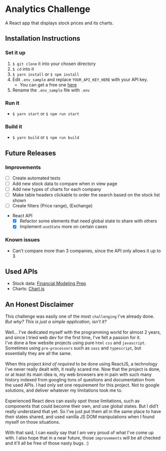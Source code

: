 # Analytics Challenge
A React app that displays stock prices and its charts.




## Installation Instructions

### Set it up
1. `$ git clone` it into your chosen directory
2. `$ cd` into it
3. `$ yarn install` or `$ npm install`
4. Edit `.env_sample` and replace `YOUR_API_KEY_HERE` with your API key.
	- You can get a free one [here](https://financialmodelingprep.com/developer/docs/pricing/)
5. Rename the `.env_sample` file with `.env`

### Run it
* `$ yarn start` or `$ npm run start`

### Build it
* `$ yarn build` or `$ npm run build`



## Future Releases

### Improvements
- [ ] Create automated tests
- [ ] Add new stock data to compare when in view page
- [ ] Add new types of charts for each company
- [ ] Make table headers clickable to order the search based on the stock list shown
- [ ] Create filters (Price range), (Exchange)
- React API
	- [x] Refactor some elements that need global state to share with others
	- [x] Implement `useState` more on certain cases

### Known issues
- Can't compare more than 3 companies, since the API only allows it up to 3



## Used APIs
- Stock data: [Financial Modeling Prep](https://financialmodelingprep.com)
- Charts: [Chart.js](https://www.chartjs.org/)



## An Honest Disclaimer
This challenge was easily one of the most `challenging` I've already done. *But why? This is just a simple application, isn't it?*<br/>
<br/>
Well... I've dedicated myself with the programming world for almost 2 years, and since I tried web dev for the first time, I've felt a passion for it.<br/>
I've done a few website projects using pure `html` `css` and `javascript`. Sometimes using `pre-processors` such as `sass` and `typescript`, but essentially they are all the same.<br/>
<br/>
When this project *kind of required* to be done using ReactJS, a technology I've never really dealt with, it really scared me. Now that the project is done, or at least its main idea is, my web browsers are in pain with such many history indexed from googling tons of questions and documentation from the used APIs. I had only set one requirement for this project. Not to google solutions, and deliver whatever my limitations took me to.<br/>
<br/>
Experienced React devs can easily spot those limitations, such as components that could become their own, and use global states. But I did't really understand that yet. So I've just put them all in the same place to have their states shared, and used vanilla JS DOM manipulations when I found myself on those situations.<br/>
<br/>
With that said, I can easily say that I am very proud of what I've come up with. I also hope that in a near future, those `improvements` will be all checked and it'll all be free of those nasty bugs. :)
